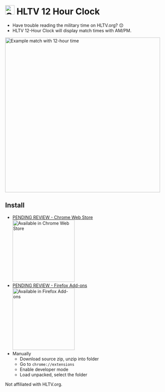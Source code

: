 # <img src="https://github.com/user-attachments/assets/b95e02a4-5a40-4e10-adfc-e8439bf49203" alt="Clock icon" width="30"></img> HLTV 12 Hour Clock

- Have trouble reading the military time on HLTV.org? 😔
- HLTV 12-Hour Clock will display match times with AM/PM.

<img src="https://github.com/user-attachments/assets/c066e6b3-ec4f-4127-85e6-fd279f450e95" alt="Example match with 12-hour time" width="500px"/>

## Install

- <a href="#">PENDING REVIEW - Chrome Web Store</a>
  <br>
  <a href="#">
    <img src="https://developer.chrome.com/static/docs/webstore/branding/image/206x58-chrome-web-bcb82d15b2486.png" alt="Available in Chrome Web Store" width="200px"></img>
  </a>
- <a href="https://addons.mozilla.org/en-US/firefox/addon/hltv-12-hour-clock/">PENDING REVIEW - Firefox Add-ons</a>
  <br>
  <a href="https://addons.mozilla.org/en-US/firefox/addon/hltv-12-hour-clock/">
    <img src="https://github.com/user-attachments/assets/11cfca37-2372-4bdf-8980-18179b8b641a" alt="Available in Firefox Add-ons" width="200px"></img>
  </a>
- Manually
  - Download source zip, unzip into folder
  - Go to `chrome://extensions`
  - Enable developer mode
  - Load unpacked, select the folder

Not affiliated with HLTV.org.
